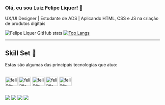 ### Olá, eu sou Luiz Felipe Liquer! 👋
UX/UI Designer | Estudante de ADS | Aplicando HTML, CSS e JS na criação de produtos digitais

![Felipe Liquer GitHub stats](https://github-readme-stats.vercel.app/api?username=felipeliquer&show_icons=true&theme=dracula&langs_count=8&layout=compact)
[![Top Langs](https://github-readme-stats.vercel.app/api/top-langs/?username=felipeliquer&langs_count=5&theme=dracula&layout=compact)](https://github.com/felipeliquer/github-readme-stats)


-----------------------

## Skill Set :muscle:

Estas são algumas das principais tecnologias  que atuo:

<div style="display: inline_block"><br>
  <img align="center" alt="felipe-PSD" height="30" width="40" src="https://cdn.jsdelivr.net/gh/devicons/devicon/icons/photoshop/photoshop-plain.svg">
  <img align="center" alt="felipe-PSD" height="30" width="40" src="https://cdn.jsdelivr.net/gh/devicons/devicon/icons/figma/figma-original.svg">
  <img align="center" alt="felipe-HTML" height="30" width="40" src="https://cdn.jsdelivr.net/gh/devicons/devicon/icons/html5/html5-original.svg">
  <img align="center" alt="felipe-CSS" height="30" width="40" src="https://cdn.jsdelivr.net/gh/devicons/devicon/icons/css3/css3-original.svg">
  <img align="center" alt="felipe-Js" height="30" width="40" src="https://cdn.jsdelivr.net/gh/devicons/devicon/icons/javascript/javascript-original.svg">
</div>
                 
  ##
 
<div> 
  <a href="https://www.instagram.com/felipeliquer/" target="_blank"><img src="https://img.shields.io/badge/-Instagram-%23E4405F?style=for-the-badge&logo=instagram&logoColor=white" target="_blank"></a>
  <a href = "mailto:liquer84@gmail.com"><img src="https://img.shields.io/badge/-Gmail-%23333?style=for-the-badge&logo=gmail&logoColor=white" target="_blank"></a>
  <a href="https://www.linkedin.com/in/felipeliquer/" target="_blank"><img src="https://img.shields.io/badge/-LinkedIn-%230077B5?style=for-the-badge&logo=linkedin&logoColor=white" target="_blank"></a>
  <a href="https://www.behance.net/felipeliquer" target="_blank"><img src="https://img.shields.io/badge/-Behance-blue?style=for-the-badge&logo=behance&logoColor=white" target="_blank"></a>
</div>

